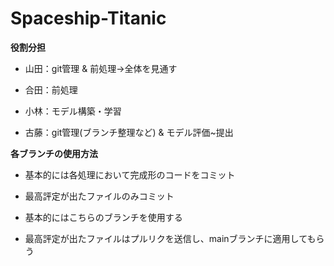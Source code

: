# Spaceship-Titanic

**役割分担**

- 山田：git管理 & 前処理→全体を見通す

- 合田：前処理

- 小林：モデル構築・学習

- 古藤：git管理(ブランチ整理など) & モデル評価~提出

**各ブランチの使用方法**


- 基本的には各処理において完成形のコードをコミット
- 最高評定が出たファイルのみコミット


- 基本的にはこちらのブランチを使用する
- 最高評定が出たファイルはプルリクを送信し、mainブランチに適用してもらう



